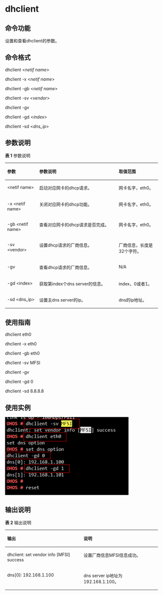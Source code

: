 # dhclient<a name="ZH-CN_TOPIC_0000001053200896"></a>

## 命令功能<a name="section366714216619"></a>

设置和查看dhclient的参数。

## 命令格式<a name="section8833164614615"></a>

dhclient <_netif name_\>

dhclient -x <_netif name_\>

dhclient -gb <_netif name_\>

dhclient -sv <_vendor_\>

dhclient -gv

dhclient -gd <_index_\>

dhclient -sd <_dns\_ip_\>

## 参数说明<a name="section12809111019453"></a>

**表 1**  参数说明

<a name="table438mcpsimp"></a>
<table><thead align="left"><tr id="row444mcpsimp"><th class="cellrowborder" valign="top" width="21%" id="mcps1.2.4.1.1"><p id="p446mcpsimp"><a name="p446mcpsimp"></a><a name="p446mcpsimp"></a>参数</p>
</th>
<th class="cellrowborder" valign="top" width="52%" id="mcps1.2.4.1.2"><p id="p448mcpsimp"><a name="p448mcpsimp"></a><a name="p448mcpsimp"></a>参数说明</p>
</th>
<th class="cellrowborder" valign="top" width="27%" id="mcps1.2.4.1.3"><p id="p450mcpsimp"><a name="p450mcpsimp"></a><a name="p450mcpsimp"></a>取值范围</p>
</th>
</tr>
</thead>
<tbody><tr id="row451mcpsimp"><td class="cellrowborder" valign="top" width="21%" headers="mcps1.2.4.1.1 "><p id="p2500105121818"><a name="p2500105121818"></a><a name="p2500105121818"></a>&lt;netif name&gt;</p>
</td>
<td class="cellrowborder" valign="top" width="52%" headers="mcps1.2.4.1.2 "><p id="p1149945111817"><a name="p1149945111817"></a><a name="p1149945111817"></a>启动对应网卡的dhcp请求。</p>
</td>
<td class="cellrowborder" valign="top" width="27%" headers="mcps1.2.4.1.3 "><p id="p749810571812"><a name="p749810571812"></a><a name="p749810571812"></a>网卡名字，eth0。</p>
</td>
</tr>
<tr id="row1110416513817"><td class="cellrowborder" valign="top" width="21%" headers="mcps1.2.4.1.1 "><p id="p110445143817"><a name="p110445143817"></a><a name="p110445143817"></a>-x &lt;netif name&gt;</p>
</td>
<td class="cellrowborder" valign="top" width="52%" headers="mcps1.2.4.1.2 "><p id="p1510414514386"><a name="p1510414514386"></a><a name="p1510414514386"></a>关闭对应网卡的dhcp功能。</p>
</td>
<td class="cellrowborder" valign="top" width="27%" headers="mcps1.2.4.1.3 "><p id="p1410445183811"><a name="p1410445183811"></a><a name="p1410445183811"></a>网卡名字，eth0。</p>
</td>
</tr>
<tr id="row8809123074012"><td class="cellrowborder" valign="top" width="21%" headers="mcps1.2.4.1.1 "><p id="p180913307408"><a name="p180913307408"></a><a name="p180913307408"></a>-gb &lt;netif name&gt;</p>
</td>
<td class="cellrowborder" valign="top" width="52%" headers="mcps1.2.4.1.2 "><p id="p280913309400"><a name="p280913309400"></a><a name="p280913309400"></a>查看对应网卡的dhcp请求是否完成。</p>
</td>
<td class="cellrowborder" valign="top" width="27%" headers="mcps1.2.4.1.3 "><p id="p43801815411"><a name="p43801815411"></a><a name="p43801815411"></a>网卡名字，eth0。</p>
</td>
</tr>
<tr id="row46581611174117"><td class="cellrowborder" valign="top" width="21%" headers="mcps1.2.4.1.1 "><p id="p3658171124116"><a name="p3658171124116"></a><a name="p3658171124116"></a>-sv &lt;vendor&gt;</p>
</td>
<td class="cellrowborder" valign="top" width="52%" headers="mcps1.2.4.1.2 "><p id="p3658131111410"><a name="p3658131111410"></a><a name="p3658131111410"></a>设置dhcp请求的厂商信息。</p>
</td>
<td class="cellrowborder" valign="top" width="27%" headers="mcps1.2.4.1.3 "><p id="p14658311184115"><a name="p14658311184115"></a><a name="p14658311184115"></a>厂商信息，长度是32个字符。</p>
</td>
</tr>
<tr id="row14729211134217"><td class="cellrowborder" valign="top" width="21%" headers="mcps1.2.4.1.1 "><p id="p972915115426"><a name="p972915115426"></a><a name="p972915115426"></a>-gv</p>
</td>
<td class="cellrowborder" valign="top" width="52%" headers="mcps1.2.4.1.2 "><p id="p272951113426"><a name="p272951113426"></a><a name="p272951113426"></a>查看dhcp请求的厂商信息。</p>
</td>
<td class="cellrowborder" valign="top" width="27%" headers="mcps1.2.4.1.3 "><p id="p117291111134216"><a name="p117291111134216"></a><a name="p117291111134216"></a>N/A</p>
</td>
</tr>
<tr id="row4940853114219"><td class="cellrowborder" valign="top" width="21%" headers="mcps1.2.4.1.1 "><p id="p13940185310423"><a name="p13940185310423"></a><a name="p13940185310423"></a>-gd &lt;index&gt;</p>
</td>
<td class="cellrowborder" valign="top" width="52%" headers="mcps1.2.4.1.2 "><p id="p1194095374213"><a name="p1194095374213"></a><a name="p1194095374213"></a>获取第index个dns server的信息。</p>
</td>
<td class="cellrowborder" valign="top" width="27%" headers="mcps1.2.4.1.3 "><p id="p694025334210"><a name="p694025334210"></a><a name="p694025334210"></a>index，0或者1。</p>
</td>
</tr>
<tr id="row196815382432"><td class="cellrowborder" valign="top" width="21%" headers="mcps1.2.4.1.1 "><p id="p14681238154317"><a name="p14681238154317"></a><a name="p14681238154317"></a>-sd &lt;dns_ip&gt;</p>
</td>
<td class="cellrowborder" valign="top" width="52%" headers="mcps1.2.4.1.2 "><p id="p4681038144316"><a name="p4681038144316"></a><a name="p4681038144316"></a>设置主dns server的ip。</p>
</td>
<td class="cellrowborder" valign="top" width="27%" headers="mcps1.2.4.1.3 "><p id="p4681173884313"><a name="p4681173884313"></a><a name="p4681173884313"></a>dns的ip地址。</p>
</td>
</tr>
</tbody>
</table>

## 使用指南<a name="section15935131220717"></a>

dhclient eth0

dhclient -x eth0

dhclient -gb eth0

dhclient -sv MFSI

dhclient -gv

dhclient -gd 0

dhclient -sd 8.8.8.8

## 使用实例<a name="section79281818476"></a>

![](figures/zh-cn_image_0000001053224218.png)

## 输出说明<a name="section12742311179"></a>

**表 2**  输出说明

<a name="table487mcpsimp"></a>
<table><thead align="left"><tr id="row492mcpsimp"><th class="cellrowborder" valign="top" width="50%" id="mcps1.2.3.1.1"><p id="p494mcpsimp"><a name="p494mcpsimp"></a><a name="p494mcpsimp"></a>输出</p>
</th>
<th class="cellrowborder" valign="top" width="50%" id="mcps1.2.3.1.2"><p id="p496mcpsimp"><a name="p496mcpsimp"></a><a name="p496mcpsimp"></a>说明</p>
</th>
</tr>
</thead>
<tbody><tr id="row502mcpsimp"><td class="cellrowborder" valign="top" width="50%" headers="mcps1.2.3.1.1 "><p id="p583513382179"><a name="p583513382179"></a><a name="p583513382179"></a>dhclient: set vendor info [MFSI] success</p>
</td>
<td class="cellrowborder" valign="top" width="50%" headers="mcps1.2.3.1.2 "><p id="p19833143819174"><a name="p19833143819174"></a><a name="p19833143819174"></a>设置厂商信息MFSI信息成功。</p>
</td>
</tr>
<tr id="row1990234224612"><td class="cellrowborder" valign="top" width="50%" headers="mcps1.2.3.1.1 "><p id="p3902144294612"><a name="p3902144294612"></a><a name="p3902144294612"></a>dns[0]: 192.168.1.100</p>
</td>
<td class="cellrowborder" valign="top" width="50%" headers="mcps1.2.3.1.2 "><p id="p13903144284610"><a name="p13903144284610"></a><a name="p13903144284610"></a>dns server ip地址为192.168.1.100。</p>
</td>
</tr>
</tbody>
</table>

